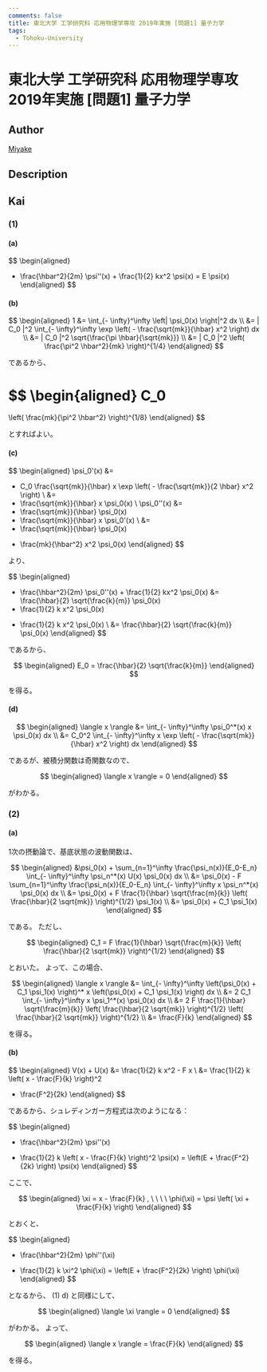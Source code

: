 ```yaml
---
comments: false
title: 東北大学 工学研究科 応用物理学専攻 2019年実施 [問題1] 量子力学
tags:
  - Tohoku-University
---
```

# 東北大学 工学研究科 応用物理学専攻 2019年実施 \[問題1\] 量子力学

## **Author**
[Miyake](https://miyake.github.io/exams/index.html)

## **Description**

## **Kai**
### (1)
#### (a)

$$
\begin{aligned}
- \frac{\hbar^2}{2m} \psi''(x) + \frac{1}{2} kx^2 \psi(x)
= E \psi(x)
\end{aligned}
$$

#### (b)

$$
\begin{aligned}
1
&=
\int_{- \infty}^\infty \left| \psi_0(x) \right|^2 dx
\\
&=
| C_0 |^2
\int_{- \infty}^\infty \exp
\left( - \frac{\sqrt{mk}}{\hbar} x^2 \right) dx
\\
&=
| C_0 |^2
\sqrt{\frac{\pi \hbar}{\sqrt{mk}}}
\\
&=
| C_0 |^2
\left( \frac{\pi^2 \hbar^2}{mk} \right)^{1/4}
\end{aligned}
$$

であるから、

$$
\begin{aligned}
C_0
=
\left( \frac{mk}{\pi^2 \hbar^2} \right)^{1/8}
\end{aligned}
$$

とすればよい。

#### (c)

$$
\begin{aligned}
\psi_0'(x)
&=
- C_0 \frac{\sqrt{mk}}{\hbar} x \exp
\left( - \frac{\sqrt{mk}}{2 \hbar} x^2 \right)
\\
&=
- \frac{\sqrt{mk}}{\hbar} x \psi_0(x)
\\
\psi_0''(x)
&=
- \frac{\sqrt{mk}}{\hbar} \psi_0(x)
- \frac{\sqrt{mk}}{\hbar} x \psi_0'(x)
\\
&=
- \frac{\sqrt{mk}}{\hbar} \psi_0(x)
+ \frac{mk}{\hbar^2} x^2 \psi_0(x)
\end{aligned}
$$

より、

$$
\begin{aligned}
- \frac{\hbar^2}{2m} \psi_0''(x) + \frac{1}{2} kx^2 \psi_0(x)
&=
\frac{\hbar}{2} \sqrt{\frac{k}{m}} \psi_0(x)
- \frac{1}{2} k x^2 \psi_0(x)
+ \frac{1}{2} k x^2 \psi_0(x)
\\
&=
\frac{\hbar}{2} \sqrt{\frac{k}{m}} \psi_0(x)
\end{aligned}
$$

であるから、

$$
\begin{aligned}
E_0 =
\frac{\hbar}{2} \sqrt{\frac{k}{m}}
\end{aligned}
$$

を得る。

#### (d)

$$
\begin{aligned}
\langle x \rangle
&=
\int_{- \infty}^\infty \psi_0^*(x) x \psi_0(x) dx
\\
&=
C_0^2 \int_{- \infty}^\infty x
\exp \left( - \frac{\sqrt{mk}}{\hbar} x^2 \right) dx
\end{aligned}
$$

であるが、被積分関数は奇関数なので、

$$
\begin{aligned}
\langle x \rangle
= 0
\end{aligned}
$$

がわかる。

### (2)
#### (a)
1次の摂動論で、基底状態の波動関数は、

$$
\begin{aligned}
&\psi_0(x) + \sum_{n=1}^\infty \frac{\psi_n(x)}{E_0-E_n}
\int_{- \infty}^\infty \psi_n^*(x) U(x) \psi_0(x) dx
\\
&=
\psi_0(x) - F \sum_{n=1}^\infty \frac{\psi_n(x)}{E_0-E_n}
\int_{- \infty}^\infty x \psi_n^*(x) \psi_0(x) dx
\\
&=
\psi_0(x) + F \frac{1}{\hbar} \sqrt{\frac{m}{k}}
\left( \frac{\hbar}{2 \sqrt{mk}} \right)^{1/2} \psi_1(x)
\\
&=
\psi_0(x) + C_1 \psi_1(x)
\end{aligned}
$$

である。
ただし、

$$
\begin{aligned}
C_1 =
F \frac{1}{\hbar} \sqrt{\frac{m}{k}}
\left( \frac{\hbar}{2 \sqrt{mk}} \right)^{1/2}
\end{aligned}
$$

とおいた。
よって、この場合、

$$
\begin{aligned}
\langle x \rangle
&=
\int_{- \infty}^\infty
\left(\psi_0(x) + C_1 \psi_1(x) \right)^* x
\left(\psi_0(x) + C_1 \psi_1(x) \right) dx
\\
&=
2 C_1 \int_{- \infty}^\infty x
\psi_1^*(x) \psi_0(x) dx
\\
&=
2 F \frac{1}{\hbar} \sqrt{\frac{m}{k}}
\left( \frac{\hbar}{2 \sqrt{mk}} \right)^{1/2}
\left( \frac{\hbar}{2 \sqrt{mk}} \right)^{1/2}
\\
&=
\frac{F}{k}
\end{aligned}
$$

を得る。

#### (b)

$$
\begin{aligned}
V(x) + U(x)
&=
\frac{1}{2} k x^2 - F x
\\
&=
\frac{1}{2} k \left( x - \frac{F}{k} \right)^2
- \frac{F^2}{2k}
\end{aligned}
$$

であるから、シュレディンガー方程式は次のようになる：

$$
\begin{aligned}
- \frac{\hbar^2}{2m} \psi''(x)
+ \frac{1}{2} k \left( x - \frac{F}{k} \right)^2 \psi(x)
= \left(E + \frac{F^2}{2k} \right) \psi(x)
\end{aligned}
$$

ここで、

$$
\begin{aligned}
\xi = x - \frac{F}{k}
, \ \ \ \ 
\phi(\xi) = \psi \left( \xi + \frac{F}{k} \right)
\end{aligned}
$$

とおくと、

$$
\begin{aligned}
- \frac{\hbar^2}{2m} \phi''(\xi)
+ \frac{1}{2} k \xi^2 \phi(\xi)
= \left(E + \frac{F^2}{2k} \right) \phi(\xi)
\end{aligned}
$$

となるから、 (1) d) と同様にして、

$$
\begin{aligned}
\langle \xi \rangle = 0
\end{aligned}
$$

がわかる。
よって、

$$
\begin{aligned}
\langle x \rangle = \frac{F}{k}
\end{aligned}
$$

を得る。